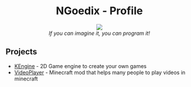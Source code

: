 <h1 align="center">NGoedix - Profile</h1>

<div align="center">
  <a href="https://twitter.com/NGoedix" ><img src="https://img.shields.io/twitter/follow/NGoedix.svg?style=social" /> </a>
  <br />
  <i>If you can imagine it, you can program it!</i>
</div>

## Projects
* [KEngine](https://github.com/LapamanStudio/KEngine) - 2D Game engine to create your own games
* [VideoPlayer](https://github.com/NGoedix/VideoPlayer) - Minecraft mod that helps many people to play videos in minecraft
